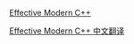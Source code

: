 
[Effective Modern C++](https://github.com/CnTransGroup/EffectiveModernCppChinese?tab=readme-ov-file)

[Effective Modern C++ 中文翻译](https://cntransgroup.github.io/EffectiveModernCppChinese/)
